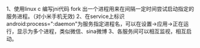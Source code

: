 1、使用linux c 编写jni代码 fork 出一个进程用来在间隔一定时间尝试启动指定的服务进程。（对小米手机无效)
2、在service上标识 android:process=":daemon"为服务指定进程名，可以在设置->应用->正在运行，显示为多个进程，类似微信、sina微博
3、各服务间可以相互监视，相互启动。